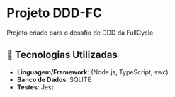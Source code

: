 # Projeto DDD-FC

Projeto criado para o desafio de DDD da FullCycle

## 🚀 Tecnologias Utilizadas

- **Linguagem/Framework**: (Node.js, TypeScript, swc)
- **Banco de Dados**: SQLITE
- **Testes**: Jest